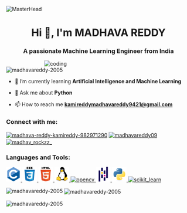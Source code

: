 ![MasterHead](https://www.bu.edu/hic/files/2021/04/ai-top-banner.jpeg)

<h1 align="center">Hi 👋, I'm MADHAVA REDDY</h1>
<h3 align="center">A passionate Machine Learning Engineer from India</h3>

<img align="right" alt="coding" width="400" src="[https://www.simontechway.com/wp-content/uploads/2020/04/dev-gif.gif](https://user-images.githubusercontent.com/74038190/212749447-bfb7e725-6987-49d9-ae85-2015e3e7cc41.gif)">

<p align="left"> <img src="https://komarev.com/ghpvc/?username=madhavareddy-2005&label=Profile%20views&color=0e75b6&style=flat" alt="madhavareddy-2005" /> </p>

- 🌱 I’m currently learning **Artificial Intelligence and Machine Learning**

- 💬 Ask me about **Python**

- 📫 How to reach me **kamireddymadhavareddy9421@gmail.com**

<h3 align="left">Connect with me:</h3>
<p align="left">
<a href="https://linkedin.com/in/madhava-reddy-kamireddy-982971290" target="blank"><img align="center" src="https://raw.githubusercontent.com/rahuldkjain/github-profile-readme-generator/master/src/images/icons/Social/linked-in-alt.svg" alt="madhava-reddy-kamireddy-982971290" height="30" width="40" /></a>
<a href="https://kaggle.com/madhavareddy09" target="blank"><img align="center" src="https://raw.githubusercontent.com/rahuldkjain/github-profile-readme-generator/master/src/images/icons/Social/kaggle.svg" alt="madhavareddy09" height="30" width="40" /></a>
<a href="https://instagram.com/madhav_rockzz_" target="blank"><img align="center" src="https://raw.githubusercontent.com/rahuldkjain/github-profile-readme-generator/master/src/images/icons/Social/instagram.svg" alt="madhav_rockzz_" height="30" width="40" /></a>
</p>

<h3 align="left">Languages and Tools:</h3>
<p align="left"> <a href="https://www.cprogramming.com/" target="_blank" rel="noreferrer"> <img src="https://raw.githubusercontent.com/devicons/devicon/master/icons/c/c-original.svg" alt="c" width="40" height="40"/> </a> <a href="https://www.w3schools.com/css/" target="_blank" rel="noreferrer"> <img src="https://raw.githubusercontent.com/devicons/devicon/master/icons/css3/css3-original-wordmark.svg" alt="css3" width="40" height="40"/> </a> <a href="https://www.w3.org/html/" target="_blank" rel="noreferrer"> <img src="https://raw.githubusercontent.com/devicons/devicon/master/icons/html5/html5-original-wordmark.svg" alt="html5" width="40" height="40"/> </a> <a href="https://www.linux.org/" target="_blank" rel="noreferrer"> <img src="https://raw.githubusercontent.com/devicons/devicon/master/icons/linux/linux-original.svg" alt="linux" width="40" height="40"/> </a> <a href="https://opencv.org/" target="_blank" rel="noreferrer"> <img src="https://www.vectorlogo.zone/logos/opencv/opencv-icon.svg" alt="opencv" width="40" height="40"/> </a> <a href="https://pandas.pydata.org/" target="_blank" rel="noreferrer"> <img src="https://raw.githubusercontent.com/devicons/devicon/2ae2a900d2f041da66e950e4d48052658d850630/icons/pandas/pandas-original.svg" alt="pandas" width="40" height="40"/> </a> <a href="https://www.python.org" target="_blank" rel="noreferrer"> <img src="https://raw.githubusercontent.com/devicons/devicon/master/icons/python/python-original.svg" alt="python" width="40" height="40"/> </a> <a href="https://scikit-learn.org/" target="_blank" rel="noreferrer"> <img src="https://upload.wikimedia.org/wikipedia/commons/0/05/Scikit_learn_logo_small.svg" alt="scikit_learn" width="40" height="40"/> </a> </p>

<p><img align="left" src="https://github-readme-stats.vercel.app/api/top-langs?username=madhavareddy-2005&show_icons=true&locale=en&layout=compact" alt="madhavareddy-2005" /></p>

<p>&nbsp;<img align="center" src="https://github-readme-stats.vercel.app/api?username=madhavareddy-2005&show_icons=true&locale=en" alt="madhavareddy-2005" /></p>

<p><img align="center" src="https://github-readme-streak-stats.herokuapp.com/?user=madhavareddy-2005&" alt="madhavareddy-2005" /></p>
